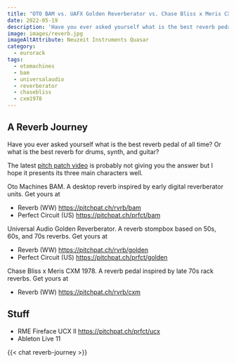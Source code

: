 ```yaml
---
title: "OTO BAM vs. UAFX Golden Reverberator vs. Chase Bliss x Meris CXM 1978"
date: 2022-05-19
description: 'Have you ever asked yourself what is the best reverb pedal of all time? Or what is the best reverb for drums, synth, and guitar?'
image: images/reverb.jpg
imageAltAttribute: Neuzeit Instruments Quasar
category: 
  - eurorack
tags: 
  - otomachines
  - bam
  - universalaudio
  - reverberator
  - chasebliss
  - cxm1978
---
```


## A Reverb Journey

Have you ever asked yourself what is the best reverb pedal of all time? Or what is the best reverb for drums, synth, and guitar?

The latest [pitch patch video](https://youtu.be/slHPRKEwf8Q "Reverb Journey") is probably not giving you the answer but I hope it presents its three main characters well.

Oto Machines BAM. A desktop reverb inspired by early digital reverberator units.
Get yours at
* Reverb (WW)
   https://pitchpat.ch/rvrb/bam
* Perfect Circuit (US)
   https://pitchpat.ch/prfct/bam

Universal Audio Golden Reverberator. A reverb stompbox based on 50s, 60s, and 70s reverbs.
Get yours at
* Reverb (WW)
   https://pitchpat.ch/rvrb/golden
* Perfect Circuit (US)
   https://pitchpat.ch/prfct/golden

Chase Bliss x Meris CXM 1978. A reverb pedal inspired by late 70s rack reverbs.
Get yours at
* Reverb (WW)
   https://pitchpat.ch/rvrb/cxm

## Stuff

* RME Fireface UCX II
   https://pitchpat.ch/prfct/ucx
* Ableton Live 11

{{< chat reverb-journey >}}